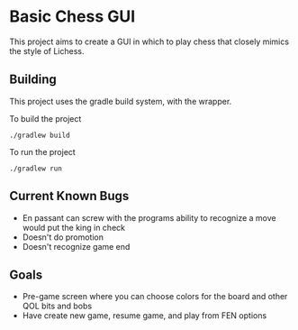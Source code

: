 # Basic Chess GUI

This project aims to create a GUI in which to play chess that closely mimics the style of Lichess.

## Building

This project uses the gradle build system, with the wrapper.

To build the project

```
./gradlew build
```

To run the project
```
./gradlew run
```

## Current Known Bugs
- En passant can screw with the programs ability to recognize a move would put the king in check
- Doesn't do promotion
- Doesn't recognize game end
## Goals
- Pre-game screen where you can choose colors for the board and other QOL bits and bobs
- Have create new game, resume game, and play from FEN options
